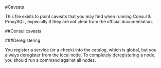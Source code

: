 #Caveats

This file exists to point caveats that you may find when running Consul & ProxySQL, expecially if they are not clear from
the official documentation.

##Consul caveats

###Deregistering

You register a service (or a check) into the catalog, which is global, but you always deregister from the local node.
To completely deregistering a node, you should run a command against all nodes.

